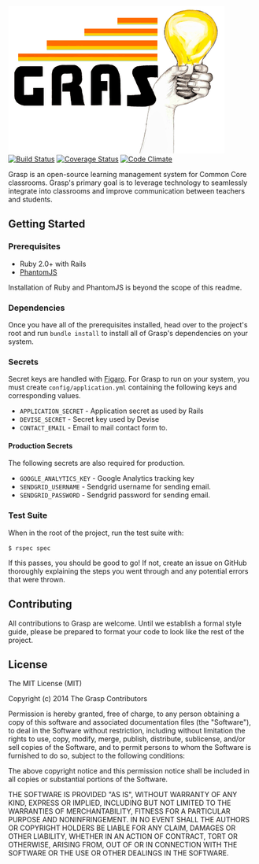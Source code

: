 ![Grasp](app/assets/images/grasp.png) [![Build Status](https://travis-ci.org/graspapp/grasp.png?branch=master)](https://travis-ci.org/graspapp/grasp) [![Coverage Status](https://coveralls.io/repos/graspapp/grasp/badge.png?branch=master)](https://coveralls.io/r/graspapp/grasp?branch=master) [![Code Climate](https://codeclimate.com/github/graspapp/grasp.png)](https://codeclimate.com/github/graspapp/grasp)

Grasp is an open-source learning management system for Common Core classrooms.
Grasp's primary goal is to leverage technology to seamlessly integrate into
classrooms and improve communication between teachers and students.

## Getting Started

### Prerequisites

* Ruby 2.0+ with Rails
* [PhantomJS](http://phantomjs.org/)

Installation of Ruby and PhantomJS is beyond the scope of this readme.

### Dependencies

Once you have all of the prerequisites installed, head over to the project's
root and run `bundle install` to install all of Grasp's dependencies on your
system.

### Secrets

Secret keys are handled with [Figaro](https://github.com/laserlemon/figaro).
For Grasp to run on your system, you must create `config/application.yml`
containing the following keys and corresponding values.

* `APPLICATION_SECRET` - Application secret as used by Rails
* `DEVISE_SECRET` - Secret key used by Devise
* `CONTACT_EMAIL` - Email to mail contact form to.

#### Production Secrets

The following secrets are also required for production.

* `GOOGLE_ANALYTICS_KEY` - Google Analytics tracking key
* `SENDGRID_USERNAME` - Sendgrid username for sending email.
* `SENDGRID_PASSWORD` - Sendgrid password for sending email.

### Test Suite

When in the root of the project, run the test suite with:

    $ rspec spec

If this passes, you should be good to go! If not, create an issue on GitHub
thoroughly explaining the steps you went through and any potential errors that
were thrown.

## Contributing

All contributions to Grasp are welcome. Until we establish a formal style
guide, please be prepared to format your code to look like the rest of the
project.

## License

The MIT License (MIT)

Copyright (c) 2014 The Grasp Contributors

Permission is hereby granted, free of charge, to any person obtaining a copy
of this software and associated documentation files (the "Software"), to deal
in the Software without restriction, including without limitation the rights
to use, copy, modify, merge, publish, distribute, sublicense, and/or sell
copies of the Software, and to permit persons to whom the Software is
furnished to do so, subject to the following conditions:

The above copyright notice and this permission notice shall be included in
all copies or substantial portions of the Software.

THE SOFTWARE IS PROVIDED "AS IS", WITHOUT WARRANTY OF ANY KIND, EXPRESS OR
IMPLIED, INCLUDING BUT NOT LIMITED TO THE WARRANTIES OF MERCHANTABILITY,
FITNESS FOR A PARTICULAR PURPOSE AND NONINFRINGEMENT. IN NO EVENT SHALL THE
AUTHORS OR COPYRIGHT HOLDERS BE LIABLE FOR ANY CLAIM, DAMAGES OR OTHER
LIABILITY, WHETHER IN AN ACTION OF CONTRACT, TORT OR OTHERWISE, ARISING FROM,
OUT OF OR IN CONNECTION WITH THE SOFTWARE OR THE USE OR OTHER DEALINGS IN
THE SOFTWARE.
